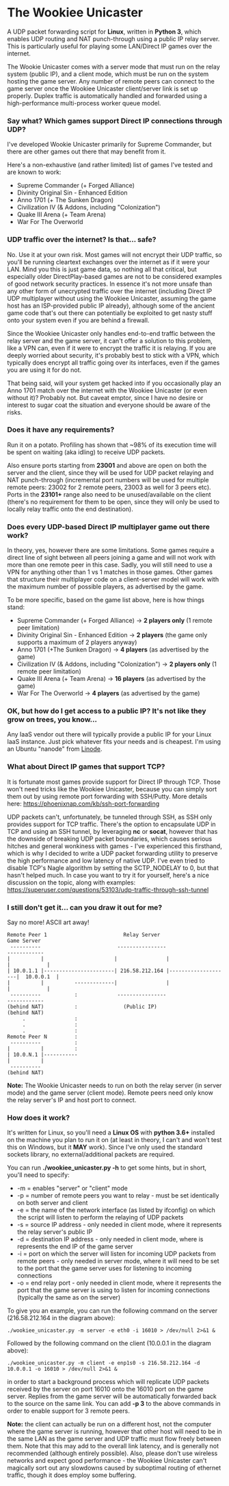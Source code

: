 ﻿# The Wookiee Unicaster

A UDP packet forwarding script for **Linux**, written in **Python 3**, which enables UDP routing and NAT punch-through using a public IP relay server. This is particularly useful for playing some LAN/Direct IP games over the internet.

The Wookie Unicaster comes with a server mode that must run on the relay system (public IP), and a client mode, which must be run on the system hosting the game server. Any number of remote peers can connect to the game server once the Wookiee Unicaster client/server link is set up properly. Duplex traffic is automatically handled and forwarded using a high-performance multi-process worker queue model.

### Say what? Which games support Direct IP connections through UDP?

I've developed Wookie Unicaster primarily for Supreme Commander, but there are other games out there that may benefit from it.

Here's a non-exhaustive (and rather limited) list of games I've tested and are known to work:
* Supreme Commander (+ Forged Alliance)
* Divinity Original Sin - Enhanced Edition
* Anno 1701 (+ The Sunken Dragon)
* Civilization IV (& Addons, including "Colonization")
* Quake III Arena (+ Team Arena)
* War For The Overworld

### UDP traffic over the internet? Is that... safe?

No. Use it at your own risk. Most games will not encrypt their UDP traffic, so you'll be running cleartext exchanges over the internet as if it were your LAN. Mind you this is just game data, so nothing all that critical, but especially older DirectPlay-based games are not to be considered examples of good network security practices. In essence it's not more unsafe than any other form of unecrypted traffic over the internet (including Direct IP UDP multiplayer without using the Wookiee Unicaster, assuming the game host has an ISP-provided public IP already), although some of the ancient game code that's out there can potentially be exploited to get nasty stuff onto your system even if you are behind a firewall.

Since the Wookiee Unicaster only handles end-to-end traffic between the relay server and the game server, it can't offer a solution to this problem, like a VPN can, even if it were to encrypt the traffic it is relaying. If you are deeply worried about security, it's probably best to stick with a VPN, which typically does encrypt all traffic going over its interfaces, even if the games you are using it for do not.

That being said, will your system get hacked into if you occasionally play an Anno 1701 match over the internet with the Wookiee Unicaster (or even without it)? Probably not. But caveat emptor, since I have no desire or interest to sugar coat the situation and everyone should be aware of the risks.

### Does it have any requirements?

Run it on a potato. Profiling has shown that ~98% of its execution time will be spent on waiting (aka idling) to receive UDP packets.

Also ensure ports starting from **23001** and above are open on both the server and the client, since they will be used for UDP packet relaying and NAT punch-through (incremental port numbers will be used for multiple remote peers: 23002 for 2 remote peers, 23003 as well for 3 peers etc). Ports in the **23101+** range also need to be unused/available on the client (there's no requirement for them to be open, since they will only be used to locally relay traffic onto the end destination).

### Does every UDP-based Direct IP multiplayer game out there work?

In theory, yes, however there are some limitations. Some games require a direct line of sight between all peers joining a game and will not work with more than one remote peer in this case. Sadly, you will still need to use a VPN for anything other than 1 vs 1 matches in those games. Other games that structure their multiplayer code on a client-server model will work with the maximum number of possible players, as advertised by the game.

To be more specific, based on the game list above, here is how things stand:
* Supreme Commander (+ Forged Alliance) -> **2 players only** (1 remote peer limitation)
* Divinity Original Sin - Enhanced Edition -> **2 players** (the game only supports a maximum of 2 players anyway)
* Anno 1701 (+The Sunken Dragon) -> **4 players** (as advertised by the game)
* Civilization IV (& Addons, including "Colonization") -> **2 players only** (1 remote peer limitation)
* Quake III Arena (+ Team Arena) -> **16 players** (as advertised by the game)
* War For The Overworld -> **4 players** (as advertised by the game)

### OK, but how do I get access to a public IP? It's not like they grow on trees, you know...

Any IaaS vendor out there will typically provide a public IP for your Linux IaaS instance. Just pick whatever fits your needs and is cheapest. I'm using an Ubuntu "nanode" from [Linode](https://www.linode.com/).

### What about Direct IP games that support TCP?

It is fortunate most games provide support for Direct IP through TCP. Those won't need tricks like the Wookiee Unicaster, because you can simply sort them out by using remote port forwarding with SSH/Putty. More details here: https://phoenixnap.com/kb/ssh-port-forwarding

UDP packets can't, unfortunately, be tunneled through SSH, as SSH only provides support for TCP traffic. There's the option to encapsulate UDP in TCP and using an SSH tunnel, by leveraging **nc** or **socat**, however that has the downside of breaking UDP packet boundaries, which causes serious hitches and general wonkiness with games - I've experienced this firsthand, which is why I decided to write a UDP packet forwarding utility to preserve the high performance and low latency of native UDP. I've even tried to disable TCP's Nagle algorithm by setting the SCTP_NODELAY to 0, but that hasn't helped much. In case you want to try it for yourself, here's a nice discussion on the topic, along with examples: https://superuser.com/questions/53103/udp-traffic-through-ssh-tunnel

### I still don't get it... can you draw it out for me?

Say no more! ASCII art away!

```
Remote Peer 1                         Relay Server                         Game Server
 ----------                         ----------------                      ------------
|          |                       |                |                    |            |
| 10.0.1.1 |-----------------------| 216.58.212.164 |--------------------|  10.0.0.1  |
|          |          -------------|                |                    |            |
 ----------           :             ----------------                      ------------
(behind NAT)          :               (Public IP)                         (behind NAT)
     .                :
     .                :
     .                :
Remote Peer N         :
 ----------           :
|          |          :
| 10.0.N.1 |-----------
|          |
 ----------
(behind NAT)
```

**Note:** The Wookie Unicaster needs to run on both the relay server (in server mode) and the game server (client mode). Remote peers need only know the relay server's IP and host port to connect.

### How does it work?

It's written for Linux, so you'll need a **Linux OS** with **python 3.6+** installed on the machine you plan to run it on (at least in theory, I can't and won't test this on Windows, but it **MAY** work). Since I've only used the standard sockets library, no external/additional packets are required.

You can run **./wookiee_unicaster.py -h** to get some hints, but in short, you'll need to specify:

* -m <mode> = enables "server" or "client" mode
* -p <peers> = number of remote peers you want to relay - must be set identically on both server and client
* -e <interface> = the name of the network interface (as listed by ifconfig) on which the script will listen to perform the relaying of UDP packets
* -s <sourceip> = source IP address - only needed in client mode, where it represents the relay server's public IP
* -d <destip> = destination IP address - only needed in client mode, where is represents the end IP of the game server
* -i <iport> = port on which the server will listen for incoming UDP packets from remote peers - only needed in server mode, where it will need to be set to the port that the game server uses for listening to incoming connections
* -o <oport> = end relay port - only needed in client mode, where it represents the port that the game server is using to listen for incoming connections (typically the same as <iport> on the server)

To give you an example, you can run the following command on the server (216.58.212.164 in the diagram above):

```
./wookiee_unicaster.py -m server -e eth0 -i 16010 > /dev/null 2>&1 &
```

Followed by the following command on the client (10.0.0.1 in the diagram above):

```
./wookiee_unicaster.py -m client -e enp1s0 -s 216.58.212.164 -d 10.0.0.1 -o 16010 > /dev/null 2>&1 &
```

in order to start a background process which will replicate UDP packets received by the server on port 16010 onto the 16010 port on the game server. Replies from the game server will be automatically forwarded back to the source on the same link. You can add **-p 3** to the above commands in order to enable support for 3 remote peers.

**Note:** the client can actually be run on a different host, not the computer where the game server is running, however that other host will need to be in the same LAN as the game server and UDP traffic must flow freely between them. Note that this may add to the overall link latency, and is generally not recommended (although entirely possible). Also, please don't use wireless networks and expect good performance - the Wookiee Unicaster can't magically sort out any slowdowns caused by suboptimal routing of ethernet traffic, though it does employ some buffering.

